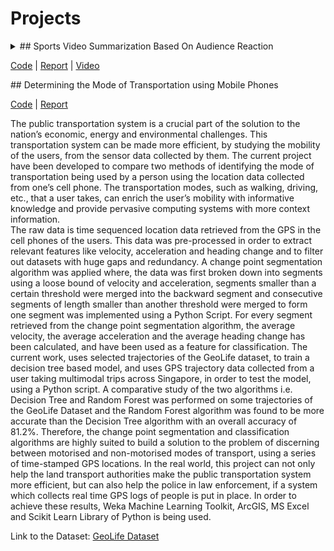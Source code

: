 # Projects

<details> <summary> ## Sports Video Summarization Based On Audience Reaction

[Code](https://github.com/DebasmitaGhose/Highlight-Detection-in-Sports-Videos-using-Audience-Reaction/blob/master/action.py) | [Report](https://github.com/DebasmitaGhose/Highlight-Detection-in-Sports-Videos-using-Audience-Reaction/blob/master/automated-sports-highlight.pdf) | [Video](https://www.youtube.com/watch?v=y4Wt10KcIe8&feature=youtu.be) </summary>


Highlights in a sports video are the key exciting moments in the match which attract attention of the spectators in the match. A considerable amount effort is spent in extracting such highlights from the match requiring a lot of investment in terms of time and cost where the domain experts decide which frames must be included in the highlight, thus making it an expensive process, so there should be ways of generating automated highlights. We use audience reactions to classify frames in the game as ”highlights” and ”standard play”, because this method can be generalized to detect highlights in any sport. For this purpose, we have used the S-HOCK dataset which contains videos of spectators watching an ice-hockey match. In order to do so, we experiment
with different methods to generate automatic highlights, using
3D Convolutional networks, HOG-SVM and pre-trained
models on similar sports datasets. We obtained an accuracy of 26% using HOG-SVM,
67% using pre-trained models and 74% using 3D-CNN.

Link to the Dataset: [S-HOCK Dataset](http://vips.sci.univr.it/dataset/shock/)
</details>
## Determining the Mode of Transportation using Mobile Phones

[Code](https://github.com/DebasmitaGhose/TransportModeDetection/blob/master/Code-GeoLife%2BOwnData.py) | [Report](https://github.com/DebasmitaGhose/TransportModeDetection/blob/master/Final%20Report%20Format-2017%20-%20Debasmita%20Ghose%20-1.pdf)

The public transportation system is a crucial part of the solution to the nation’s economic, energy and environmental challenges. This transportation system can be made more efficient, by studying the mobility of the users, from the sensor data collected by them. The current project have been developed to compare two methods of identifying the mode of transportation being used by a person using the location data collected from one’s cell phone. 
The transportation modes, such as walking, driving, etc., that a user takes, can enrich the user’s mobility with informative knowledge and provide pervasive computing systems with more context information.  
The raw data is time sequenced location data retrieved from the GPS in the cell phones of the users. This data was pre-processed in order to extract relevant features like velocity, acceleration and heading change and to filter out datasets with huge gaps and redundancy. A change point segmentation algorithm was applied where, the data was first broken down into segments using a loose bound of velocity and acceleration, segments smaller than a certain threshold were merged into the backward segment and consecutive segments of length smaller than another threshold were merged to form one segment was implemented using a Python Script. For every segment retrieved from the change point segmentation algorithm, the average velocity, the average acceleration and the average heading change has been calculated, and have been used as a feature for classification. The current work, uses selected trajectories of the GeoLife dataset, to train a decision tree based model, and uses GPS trajectory data collected from a user taking multimodal trips across Singapore, in order to test the model, using a Python script. 
A comparative study of the two algorithms i.e. Decision Tree and Random Forest was performed on some trajectories of the GeoLife Dataset  and the Random Forest algorithm was found to be more accurate than the Decision Tree algorithm with an overall accuracy of 81.2%.
Therefore, the change point segmentation and classification algorithms are highly suited to build a solution to the problem of discerning between motorised and non-motorised modes of transport, using a series of time-stamped GPS locations. In the real world, this project can not only help the land transport authorities make the public transportation system more efficient, but can also help the police in law enforcement, if a system which collects real time GPS logs of people is put in place. 
In order to achieve these results, Weka Machine Learning Toolkit, ArcGIS, MS Excel and Scikit Learn Library of Python is being used.

Link to the Dataset: [GeoLife Dataset](https://www.microsoft.com/en-us/download/details.aspx?id=52367&from=https%3A%2F%2Fresearch.microsoft.com%2Fen-us%2Fdownloads%2Fb16d359d-d164-469e-9fd4-daa38f2b2e13%2F)

